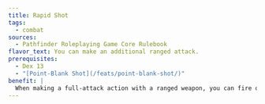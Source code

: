 ```yaml
---
title: Rapid Shot
tags:
  - combat
sources:
  - Pathfinder Roleplaying Game Core Rulebook
flavor_text: You can make an additional ranged attack.
prerequisites:
  - Dex 13
  - "[Point-Blank Shot](/feats/point-blank-shot/)"
benefit: |
  When making a full-attack action with a ranged weapon, you can fire one additional time this round at your highest bonus. All of your attack rolls take a --2 penalty when using Rapid Shot.
---
```


